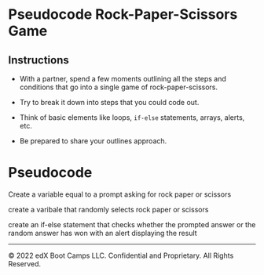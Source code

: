 # Pseudocode Rock-Paper-Scissors Game

## Instructions

* With a partner, spend a few moments outlining all the steps and conditions that go into a single game of rock-paper-scissors.

* Try to break it down into steps that you could code out.

* Think of basic elements like loops, `if-else` statements, arrays, alerts, etc.

* Be prepared to share your outlines approach.

# Pseudocode

Create a variable equal to a prompt asking for rock paper or scissors

create a varibale that randomly selects rock paper or scissors

create an if-else statement that checks whether the prompted answer or the random answer has won with an alert displaying the result


---

© 2022 edX Boot Camps LLC. Confidential and Proprietary. All Rights Reserved.
